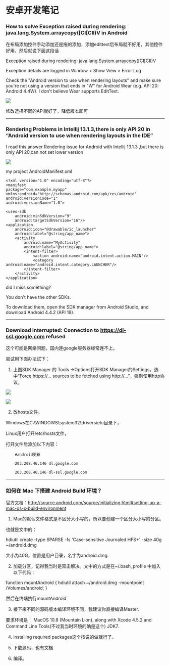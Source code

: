 安卓开发笔记
============

### How to solve Exception raised during rendering: java.lang.System.arraycopy([CI[CII)V in Android

在布局添加控件手动添加还是拖的添加，添加edittext后布局就不好用，其他控件好用，然后就说下面这段话

Exception raised during rendering: java.lang.System.arraycopy([CI[CII)V

Exception details are logged in Window > Show View > Error Log

Check the "Android version to use when rendering layouts" and make sure you're not using a version that ends in "W" for Android Wear (e.g. API 20: Android 4.4W). I don't believe Wear supports EditText.

![](http://biang.io/biangpic/blog/3e95e6202584854a0288a2797ab1cf52.png)

修改选择不同的API就好了，降低版本即可

---

### Rendering Problems in Intellij 13.1.3,there is only API 20 in “Android version to use when rendering layouts in the IDE”

I read this answer Rendering issue for Android with Intellij 13.1.3 ,but there is only API 20,can not set lower version

![](http://biang.io/biangpic/blog/2310f89354ff50643073b94aa36c4142.jpg)

my project AndroidManifest.xml

    <?xml version="1.0" encoding="utf-8"?>
    <manifest
    package="com.example.myapp"
    xmlns:android="http://schemas.android.com/apk/res/android"
    android:versionCode="1"
    android:versionName="1.0">

    <uses-sdk
        android:minSdkVersion="9"
        android:targetSdkVersion="16"/>
    <application
        android:icon="@drawable/ic_launcher"
        android:label="@string/app_name">
        <activity
            android:name="MyActivity"
            android:label="@string/app_name">
            <intent-filter>
                <action android:name="android.intent.action.MAIN"/>
                <category android:name="android.intent.category.LAUNCHER"/>
            </intent-filter>
        </activity>
    </application>

did I miss something?


You don't have the other SDKs.

To download them, open the SDK manager from Android Studio, and download Android 4.4.2 (API 19).

---

### Download interrupted: Connection to https://dl-ssl.google.com refused  

这个可能是网络问题，国内连google服务器经常连不上。

尝试用下面办法试下：

1. 上图SDK Manager 的 Tools ->Options打开SDK Manager的Settings，选中“Force https://… sources to be fetched using http://…”，强制使用http协议。

  ![](http://biang.io/biangpic/blog/167f6f108c6ad3d1e6dbfe0225d2ff05.jpg)

  ![](http://biang.io/biangpic/blog/8acef821487d293f1f05a727e70137d5.jpg)

2. 改hosts文件。

  Windows在C:\WINDOWS\system32\drivers\etc目录下，

  Linux用户打开/etc/hosts文件，   

  打开文件后添加以下内容：

        #android更新

        203.208.46.146 dl.google.com

        203.208.46.146 dl-ssl.google.com

---

### 如何在 Mac 下搭建 Android Build 环境？

官方文档：http://source.android.com/source/initializing.html#setting-up-a-mac-os-x-build-environment

1. Mac的默认文件格式是不区分大小写的，所以要创建一个区分大小写的分区。

  也就是文中的：

  hdiutil create -type SPARSE -fs 'Case-sensitive Journaled HFS+' -size 40g ~/android.dmg

  大小为40G，位置是用户目录，名字为android.dmg.

2. 加载分区，记得我当时是双击解决。文中的方式是在~/.bash_profile 中加入以下代码：

  function mountAndroid { hdiutil attach ~/android.dmg -mountpoint /Volumes/android; }

  然后在终端执行mountAndroid

3. 接下来不同的源码版本编译环境不同，我建议你直接编译Master.

  要求环境是： MacOS 10.8 (Mountain Lion), along with Xcode 4.5.2 and Command Line Tools(不过我当时环境的确是这个) JDK7.

4. Installing required packages这个按说的做就行了。

5. 下载源码，也有文档

6. 编译。

